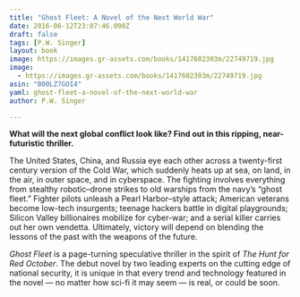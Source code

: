 ```yaml
---
title: "Ghost Fleet: A Novel of the Next World War"
date: 2016-06-12T23:07:46.000Z
draft: false
tags: [P.W. Singer]
layout: book
image: https://images.gr-assets.com/books/1417602303m/22749719.jpg
image: 
  - https://images.gr-assets.com/books/1417602303m/22749719.jpg
asin: "B00LZ7GOI4"
yaml: ghost-fleet-a-novel-of-the-next-world-war
author: P.W. Singer

---
```


**What will the next global conflict look like? Find out in this ripping, near-futuristic thriller.**  
  
 The United States, China, and Russia eye each other across a twenty-first century version of the Cold War, which suddenly heats up at sea, on land, in the air, in outer space, and in cyberspace. The fighting involves everything from stealthy robotic–drone strikes to old warships from the navy’s “ghost fleet.” Fighter pilots unleash a Pearl Harbor–style attack; American veterans become low-tech insurgents; teenage hackers battle in digital playgrounds; Silicon Valley billionaires mobilize for cyber-war; and a serial killer carries out her own vendetta. Ultimately, victory will depend on blending the lessons of the past with the weapons of the future.  
  
*Ghost Fleet* is a page-turning speculative thriller in the spirit of *The Hunt for Red October*. The debut novel by two leading experts on the cutting edge of national security, it is unique in that every trend and technology featured in the novel — no matter how sci-fi it may seem — is real, or could be soon.  
   
  
  